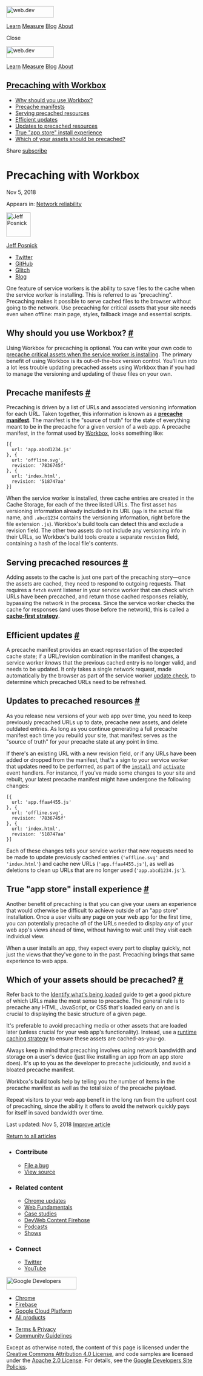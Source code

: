 

<a href="/" class="header-default__logo-link gc-analytics-event"><img src="/images/lockup.svg" alt="web.dev" class="header-default__logo" width="125" height="30" /></a>

<a href="/learn/" class="header-default__link gc-analytics-event">Learn</a> <a href="/measure/" class="header-default__link gc-analytics-event">Measure</a> <a href="/blog/" class="header-default__link gc-analytics-event">Blog</a> <a href="/about/" class="header-default__link gc-analytics-event">About</a>

<span class="w-tooltip">Close</span>

<a href="/" class="gc-analytics-event"><img src="/images/lockup.svg" alt="web.dev" class="drawer-default__logo" width="125" height="30" /></a>

<a href="/learn/" class="drawer-default__link gc-analytics-event">Learn</a> <a href="/measure/" class="drawer-default__link gc-analytics-event">Measure</a> <a href="/blog/" class="drawer-default__link gc-analytics-event">Blog</a> <a href="/about/" class="drawer-default__link gc-analytics-event">About</a>

<a href="#precaching-with-workbox" class="w-toc__header--link">Precaching with Workbox</a>
------------------------------------------------------------------------------------------

-   [Why should you use Workbox?](#why-should-you-use-workbox)
-   [Precache manifests](#precache-manifests)
-   [Serving precached resources](#serving-precached-resources)
-   [Efficient updates](#efficient-updates)
-   [Updates to precached resources](#updates-to-precached-resources)
-   [True "app store" install experience](#true-)
-   [Which of your assets should be precached?](#which-of-your-assets-should-be-precached)

Share <a href="/newsletter/" class="w-actions__fab w-actions__fab--subscribe gc-analytics-event"><span>subscribe</span></a>

Precaching with Workbox
=======================

Nov 5, 2018

<span class="w-post-signpost__title">Appears in:</span> <a href="/reliable" class="w-post-signpost__link">Network reliability</a>

[<img src="https://web-dev.imgix.net/image/admin/uskKSRCW1HyOTCjtdMdo.jpg?auto=format&amp;fit=crop&amp;h=64&amp;w=64" alt="Jeff Posnick" class="w-author__image" sizes="(min-width: 64px) 64px, calc(100vw - 48px)" srcset="https://web-dev.imgix.net/image/admin/uskKSRCW1HyOTCjtdMdo.jpg?fit=crop&amp;h=64&amp;w=64&amp;auto=format&amp;dpr=1&amp;q=75 1x,     https://web-dev.imgix.net/image/admin/uskKSRCW1HyOTCjtdMdo.jpg?fit=crop&amp;h=64&amp;w=64&amp;auto=format&amp;dpr=2&amp;q=50 2x,     https://web-dev.imgix.net/image/admin/uskKSRCW1HyOTCjtdMdo.jpg?fit=crop&amp;h=64&amp;w=64&amp;auto=format&amp;dpr=3&amp;q=35 3x,     https://web-dev.imgix.net/image/admin/uskKSRCW1HyOTCjtdMdo.jpg?fit=crop&amp;h=64&amp;w=64&amp;auto=format&amp;dpr=4&amp;q=23 4x,     https://web-dev.imgix.net/image/admin/uskKSRCW1HyOTCjtdMdo.jpg?fit=crop&amp;h=64&amp;w=64&amp;auto=format&amp;dpr=5&amp;q=20 5x" width="64" height="64" />](/authors/jeffposnick/)

<a href="/authors/jeffposnick/" class="w-author__name-link">Jeff Posnick</a>

-   <a href="https://twitter.com/jeffposnick" class="w-author__link">Twitter</a>
-   <a href="https://github.com/jeffposnick" class="w-author__link">GitHub</a>
-   <a href="https://glitch.com/@jeffposnick" class="w-author__link">Glitch</a>
-   <a href="https://twitter.com/jeffposnick" class="w-author__link">Blog</a>

One feature of service workers is the ability to save files to the cache when the service worker is installing. This is referred to as "precaching". Precaching makes it possible to serve cached files to the browser without going to the network. Use precaching for critical assets that your site needs even when offline: main page, styles, fallback image and essential scripts.

Why should you use Workbox? <a href="#why-should-you-use-workbox" class="w-headline-link">#</a>
-----------------------------------------------------------------------------------------------

Using Workbox for precaching is optional. You can write your own code to [precache critical assets when the service worker is installing](https://developers.google.com/web/ilt/pwa/caching-files-with-service-worker). The primary benefit of using Workbox is its out-of-the-box version control. You'll run into a lot less trouble updating precached assets using Workbox than if you had to manage the versioning and updating of these files on your own.

Precache manifests <a href="#precache-manifests" class="w-headline-link">#</a>
------------------------------------------------------------------------------

Precaching is driven by a list of URLs and associated versioning information for each URL. Taken together, this information is known as a [**precache manifest**](https://developers.google.com/web/tools/workbox/modules/workbox-precaching#explanation_of_the_precache_list). The manifest is the "source of truth" for the state of everything meant to be in the precache for a given version of a web app. A precache manifest, in the format used by [Workbox](https://developers.google.com/web/tools/workbox/), looks something like:

    [{
      url: 'app.abcd1234.js'
    }, {
      url: 'offline.svg',
      revision: '7836745f'
    }, {
      url: 'index.html',
      revision: '518747aa'
    }]

When the service worker is installed, three cache entries are created in the Cache Storage, for each of the three listed URLs. The first asset has versioning information already included in its URL (`app` is the actual file name, and `.abcd1234` contains the versioning information, right before the file extension `.js`). Workbox's build tools can detect this and exclude a revision field. The other two assets do not include any versioning info in their URLs, so Workbox's build tools create a separate `revision` field, containing a hash of the local file's contents.

Serving precached resources <a href="#serving-precached-resources" class="w-headline-link">#</a>
------------------------------------------------------------------------------------------------

Adding assets to the cache is just one part of the precaching story—once the assets are cached, they need to respond to outgoing requests. That requires a `fetch` event listener in your service worker that can check which URLs have been precached, and return those cached responses reliably, bypassing the network in the process. Since the service worker checks the cache for responses (and uses those before the network), this is called a [**cache-first strategy**](https://developers.google.com/web/tools/workbox/modules/workbox-strategies#cache_first_cache_falling_back_to_network).

Efficient updates <a href="#efficient-updates" class="w-headline-link">#</a>
----------------------------------------------------------------------------

A precache manifest provides an exact representation of the expected cache state; if a URL/revision combination in the manifest changes, a service worker *knows* that the previous cached entry is no longer valid, and needs to be updated. It only takes a single network request, made automatically by the browser as part of the service worker [update check](https://developers.google.com/web/fundamentals/primers/service-workers/lifecycle#updates), to determine which precached URLs need to be refreshed.

Updates to precached resources <a href="#updates-to-precached-resources" class="w-headline-link">#</a>
------------------------------------------------------------------------------------------------------

As you release new versions of your web app over time, you need to keep previously precached URLs up to date, precache new assets, and delete outdated entries. As long as you continue generating a full precache manifest each time you rebuild your site, that manifest serves as the "source of truth" for your precache state at any point in time.

If there's an existing URL with a new revision field, or if any URLs have been added or dropped from the manifest, that's a sign to your service worker that updates need to be performed, as part of the [`install`](https://developers.google.com/web/fundamentals/primers/service-workers/lifecycle#install_1) and [`activate`](https://developers.google.com/web/fundamentals/primers/service-workers/lifecycle#activate_1) event handlers. For instance, if you've made some changes to your site and rebuilt, your latest precache manifest might have undergone the following changes:

    [{
      url: 'app.ffaa4455.js'
    }, {
      url: 'offline.svg',
      revision: '7836745f'
    }, {
      url: 'index.html',
      revision: '518747aa'
    }]

Each of these changes tells your service worker that new requests need to be made to update previously cached entries (`'offline.svg'` and `'index.html'`) and cache new URLs (`'app.ffaa4455.js'`), as well as deletions to clean up URLs that are no longer used (`'app.abcd1234.js'`).

True "app store" install experience <a href="#true-%22app-store%22-install-experience" class="w-headline-link">#</a>
--------------------------------------------------------------------------------------------------------------------

Another benefit of precaching is that you can give your users an experience that would otherwise be difficult to achieve outside of an "app store" installation. Once a user visits any page on your web app for the first time, you can potentially precache *all* of the URLs needed to display *any* of your web app's views ahead of time, without having to wait until they visit each individual view.

When a user installs an app, they expect every part to display quickly, not just the views that they've gone to in the past. Precaching brings that same experience to web apps.

Which of your assets should be precached? <a href="#which-of-your-assets-should-be-precached" class="w-headline-link">#</a>
---------------------------------------------------------------------------------------------------------------------------

Refer back to the [Identify what's being loaded](/identify-resources-via-network-panel/) guide to get a good picture of which URLs make the most sense to precache. The general rule is to precache any HTML, JavaScript, or CSS that's loaded early on and is crucial to displaying the basic structure of a given page.

It's preferable to avoid precaching media or other assets that are loaded later (unless crucial for your web app's functionality). Instead, use a [runtime caching strategy](/runtime-caching-with-workbox/) to ensure these assets are cached-as-you-go.

Always keep in mind that precaching involves using network bandwidth and storage on a user's device (just like installing an app from an app store does). It's up to you as the developer to precache judiciously, and avoid a bloated precache manifest.

Workbox's build tools help by telling you the number of items in the precache manifest as well as the total size of the precache payload.

Repeat visitors to your web app benefit in the long run from the upfront cost of precaching, since the ability it offers to avoid the network quickly pays for itself in saved bandwidth over time.

<span class="w-mr--sm"> Last updated: Nov 5, 2018 </span> [Improve article](https://github.com/GoogleChrome/web.dev/blob/master/src/site/content/en/reliable/precache-with-workbox/index.md)

<a href="/reliable" class="w-article-navigation__link w-article-navigation__link--back w-article-navigation__link--single gc-analytics-event">Return to all articles</a>

-   ### Contribute

    -   <a href="https://github.com/GoogleChrome/web.dev/issues/new?assignees=&amp;labels=bug&amp;template=bug_report.md&amp;title=" class="w-footer__linkbox-link">File a bug</a>
    -   <a href="https://github.com/googlechrome/web.dev" class="w-footer__linkbox-link">View source</a>

-   ### Related content

    -   <a href="https://blog.chromium.org/" class="w-footer__linkbox-link">Chrome updates</a>
    -   <a href="https://developers.google.com/web/" class="w-footer__linkbox-link">Web Fundamentals</a>
    -   <a href="https://developers.google.com/web/showcase/" class="w-footer__linkbox-link">Case studies</a>
    -   <a href="https://devwebfeed.appspot.com/" class="w-footer__linkbox-link">DevWeb Content Firehose</a>
    -   <a href="/podcasts/" class="w-footer__linkbox-link">Podcasts</a>
    -   <a href="/shows/" class="w-footer__linkbox-link">Shows</a>

-   ### Connect

    -   <a href="https://www.twitter.com/ChromiumDev" class="w-footer__linkbox-link">Twitter</a>
    -   <a href="https://www.youtube.com/user/ChromeDevelopers" class="w-footer__linkbox-link">YouTube</a>

<a href="https://developers.google.com/" class="w-footer__utility-logo-link"><img src="/images/lockup-color.png" alt="Google Developers" class="w-footer__utility-logo" width="185" height="33" /></a>

-   <a href="https://developer.chrome.com/" class="w-footer__utility-link">Chrome</a>
-   <a href="https://firebase.google.com/" class="w-footer__utility-link">Firebase</a>
-   <a href="https://cloud.google.com/" class="w-footer__utility-link">Google Cloud Platform</a>
-   <a href="https://developers.google.com/products" class="w-footer__utility-link">All products</a>

<!-- -->

-   <a href="https://policies.google.com/" class="w-footer__utility-link">Terms &amp; Privacy</a>
-   <a href="/community-guidelines/" class="w-footer__utility-link">Community Guidelines</a>

Except as otherwise noted, the content of this page is licensed under the [Creative Commons Attribution 4.0 License](https://creativecommons.org/licenses/by/4.0/), and code samples are licensed under the [Apache 2.0 License](https://www.apache.org/licenses/LICENSE-2.0). For details, see the [Google Developers Site Policies](https://developers.google.com/terms/site-policies).
